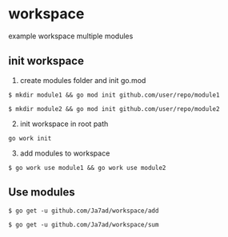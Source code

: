 # workspace
example workspace multiple modules

## init workspace

1. create modules folder and init go.mod

```shell
$ mkdir module1 && go mod init github.com/user/repo/module1
```


```shell
$ mkdir module2 && go mod init github.com/user/repo/module2
```

2. init workspace in root path

```shell
go work init
```

3. add modules to workspace

```shell
$ go work use module1 && go work use module2
```

## Use modules

```shell
$ go get -u github.com/Ja7ad/workspace/add
```

```shell
$ go get -u github.com/Ja7ad/workspace/sum
```

